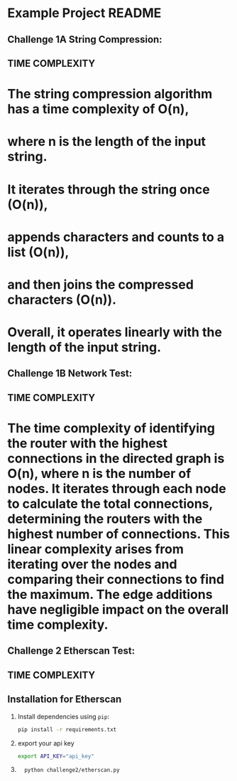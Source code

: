 # Example Project README

## Challenge 1A String Compression:
##        TIME COMPLEXITY 
# The string compression algorithm has a time complexity of O(n),
# where n is the length of the input string.
# It iterates through the string once (O(n)),
# appends characters and counts to a list (O(n)),
# and then joins the compressed characters (O(n)).
# Overall, it operates linearly with the length of the input string. 


## Challenge 1B Network Test:
##        TIME COMPLEXITY 
# The time complexity of identifying the router with the highest connections in the directed graph is O(n), where n is the number of nodes. It iterates through each node to calculate the total connections, determining the routers with the highest number of connections. This linear complexity arises from iterating over the nodes and comparing their connections to find the maximum. The edge additions have negligible impact on the overall time complexity.


## Challenge 2 Etherscan Test:
##        TIME COMPLEXITY 
## Installation for Etherscan

1. Install dependencies using `pip`:
   ```bash
   pip install -r requirements.txt

2. export your api key
    ```bash
   export API_KEY="api_key"

3. ```bash
     python challenge2/etherscan.py
